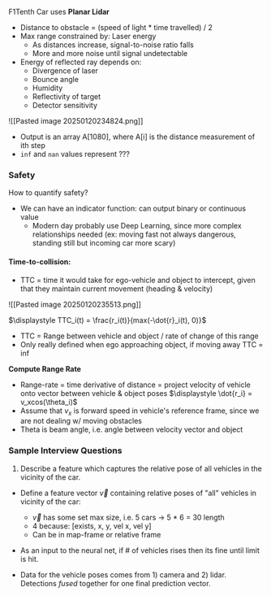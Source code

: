 F1Tenth Car uses **Planar Lidar**
- Distance to obstacle = (speed of light * time travelled) / 2
- Max range constrained by: Laser energy
	- As distances increase, signal-to-noise ratio falls
	- More and more noise until signal undetectable
- Energy of reflected ray depends on:
	- Divergence of laser
	- Bounce angle
	- Humidity
	- Reflectivity of target
	- Detector sensitivity

![[Pasted image 20250120234824.png]]

- Output is an array A[1080], where A[i] is the distance measurement of ith step
- `inf` and `nan` values represent ???


### Safety

How to quantify safety?
- We can have an indicator function: can output binary or continuous value
	- Modern day probably use Deep Learning, since more complex relationships needed (ex: moving fast not always dangerous, standing still but incoming car more scary)

#### Time-to-collision:
- TTC = time it would take for ego-vehicle and object to intercept, given that they maintain current movement (heading & velocity)

![[Pasted image 20250120235513.png]]

$\displaystyle TTC_i(t) = \frac{r_i(t)}{max(-\dot{r}_i(t), 0)}$
- TTC = Range between vehicle and object / rate of change of this range
- Only really defined when ego approaching object, if moving away TTC = inf

**Compute Range Rate**
- Range-rate = time derivative of distance = project velocity of vehicle onto vector between vehicle & object poses
$\displaystyle \dot{r_i} = v_xcos(\theta_i)$
- Assume that $v_x$ is forward speed in vehicle's reference frame, since we are not dealing w/ moving obstacles
- Theta is beam angle, i.e. angle between velocity vector and object


### Sample Interview Questions

1. Describe a feature which captures the relative pose of all vehicles in the vicinity of the car.

- Define a feature vector $\vec{v}$ containing relative poses of "all" vehicles in vicinity of the car:
	- $\vec{v}$ has some set max size, i.e. 5 cars -> 5 * 6 = 30 length
	- 4 because: [exists, x, y, vel x, vel y]
	- Can be in map-frame or relative frame
 - As an input to the neural net, if # of vehicles rises then its fine until limit is hit. 

- Data for the vehicle poses comes from 1) camera and 2) lidar. Detections *fused* together for one final prediction vector.